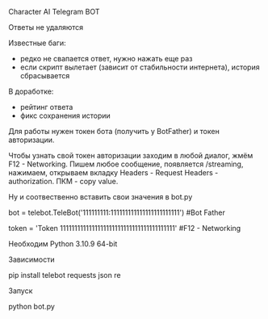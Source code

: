 Character AI Telegram BOT

Ответы не удаляются

Известные баги: 
- редко не свапается ответ, нужно нажать еще раз
- если скрипт вылетает (зависит от стабильности интернета), история сбрасывается

В доработке:
- рейтинг ответа
- фикс сохранения истории

Для работы нужен токен бота (получить у BotFather) и токен авторизации.

Чтобы узнать свой токен авторизации заходим в любой диалог, жмём F12 - Networking. Пишем любое сообщение, появляется /streaming, нажимаем, открываем вкладку Headers - Request Headers - authorization. ПКМ - copy value.

Ну и соотвественно вставить свои значения в bot.py

bot = telebot.TeleBot('111111111:111111111111111111111111') #Bot Father

token = 'Token 1111111111111111111111111111111111111111' #F12 - Networking

Необходим Python 3.10.9 64-bit

Зависимости

pip install telebot requests json re

Запуск

python bot.py 

